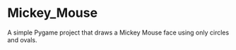 # Mickey_Mouse
A simple Pygame project that draws a Mickey Mouse face using only circles and ovals.
